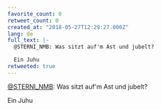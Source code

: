 ```yaml
---
favorite_count: 0
retweet_count: 0
created_at: "2018-05-27T12:29:27.000Z"
lang: de
full_text: |-
  @STERNI_NMB: Was sitzt auf'm Ast und jubelt? 

  Ein Juhu
retweeted: true
---
```


[@STERNI_NMB](https://twitter.com/STERNI_NMB): Was sitzt auf'm Ast und jubelt?

Ein Juhu
